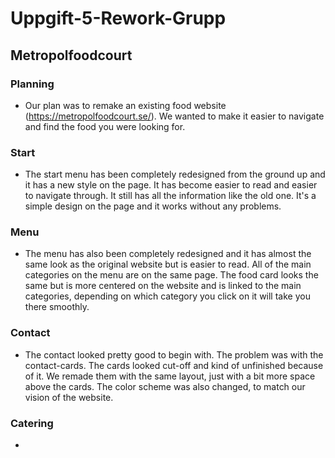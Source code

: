# Uppgift-5-Rework-Grupp

## Metropolfoodcourt

### Planning
- Our plan was to remake an existing food website (https://metropolfoodcourt.se/). We wanted to make it easier to navigate and find the food you were looking for.

### Start
- The start menu has been completely redesigned from the ground up and it has a new style on the page. It has become easier to read and easier to navigate through. It still has all the information like the old one. It's a simple design on the page and it works without any problems.

### Menu
- The menu has also been completely redesigned and it has almost the same look as the original website but is easier to read. All of the main categories on the menu are on the same page. The food card looks the same but is more centered on the website and is linked to the main categories, depending on which  category you click on it will take you there smoothly.

### Contact
- The contact looked pretty good to begin with. The problem was with the contact-cards. The cards looked cut-off and kind of unfinished because of it. We remade them with the same layout, just with a bit more space above the cards. The color scheme was also changed, to match our vision of the website.

### Catering
-



